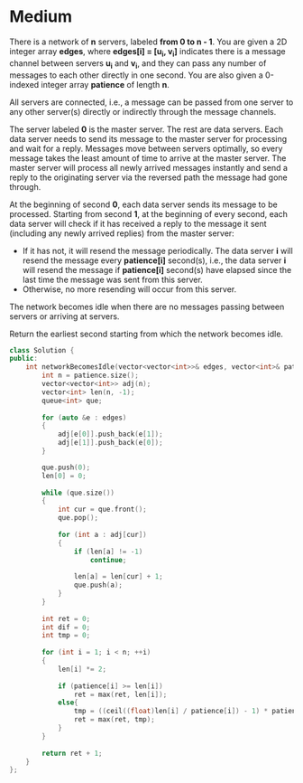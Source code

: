 # Medium

There is a network of **n** servers, labeled **from 0 to n - 1**. You are given a 2D integer array **edges**, where **edges[i] = [u<sub>i</sub>, v<sub>i</sub>]** indicates there is a message channel between servers **u<sub>i</sub>** and **v<sub>i</sub>**, and they can pass any number of messages to each other directly in one second. You are also given a 0-indexed integer array **patience** of length **n**.

All servers are connected, i.e., a message can be passed from one server to any other server(s) directly or indirectly through the message channels.

The server labeled **0** is the master server. The rest are data servers. Each data server needs to send its message to the master server for processing and wait for a reply. Messages move between servers optimally, so every message takes the least amount of time to arrive at the master server. The master server will process all newly arrived messages instantly and send a reply to the originating server via the reversed path the message had gone through.

At the beginning of second **0**, each data server sends its message to be processed. Starting from second **1**, at the beginning of every second, each data server will check if it has received a reply to the message it sent (including any newly arrived replies) from the master server:

- If it has not, it will resend the message periodically. The data server **i** will resend the message every **patience[i]** second(s), i.e., the data server **i** will resend the message if **patience[i]** second(s) have elapsed since the last time the message was sent from this server.
- Otherwise, no more resending will occur from this server.

The network becomes idle when there are no messages passing between servers or arriving at servers.

Return the earliest second starting from which the network becomes idle.

```cpp
class Solution {
public:
    int networkBecomesIdle(vector<vector<int>>& edges, vector<int>& patience) {
        int n = patience.size();
        vector<vector<int>> adj(n);
        vector<int> len(n, -1);
        queue<int> que;
        
        for (auto &e : edges)
        {
            adj[e[0]].push_back(e[1]);
            adj[e[1]].push_back(e[0]);
        }

        que.push(0);
        len[0] = 0;
        
        while (que.size())
        {
            int cur = que.front();
            que.pop();
            
            for (int a : adj[cur])
            {
                if (len[a] != -1)
                    continue;
                
                len[a] = len[cur] + 1;
                que.push(a);
            }   
        }
        
        int ret = 0;
        int dif = 0;
        int tmp = 0;
        
        for (int i = 1; i < n; ++i)
        {
            len[i] *= 2;
            
            if (patience[i] >= len[i])
                ret = max(ret, len[i]);
            else{
                tmp = ((ceil((float)len[i] / patience[i]) - 1) * patience[i]) + len[i];
                ret = max(ret, tmp);
            }
        }
        
        return ret + 1;
    }
};
```
